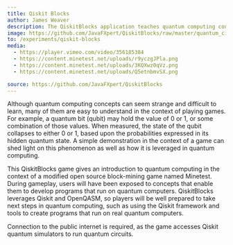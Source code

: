 ```yaml
---
title: Qiskit Blocks
author: James Weaver
description: The QiskitBlocks application teaches quantum computing concepts using Qiskit, in the context of a Minetest block world.
image: https://github.com/JavaFXpert/QiskitBlocks/raw/master/quantum_circuits_garden.png
to: /experiments/qiskit-blocks
media:
  - https://player.vimeo.com/video/356185384
  - https://content.minetest.net/uploads/r9yczgJPla.png
  - https://content.minetest.net/uploads/3KQXwz0qVz.png
  - https://content.minetest.net/uploads/Q5etnbmvSX.png

source: https://github.com/JavaFXpert/QiskitBlocks
---
```

Although quantum computing concepts can seem strange and difficult to learn, many of them are easy to understand in the context of playing games. For example, a quantum bit (qubit) may hold the value of 0 or 1, or some combination of those values. When measured, the state of the qubit collapses to either 0 or 1, based upon the probabilities expressed in its hidden quantum state. A simple demonstration in the context of a game can shed light on this phenomenon as well as how it is leveraged in quantum computing.

This QiskitBlocks game gives an introduction to quantum computing in the context of a modified open source block-mining game named Minetest. During gameplay, users will have been exposed to concepts that enable them to develop programs that run on quantum computers. QiskitBlocks leverages Qiskit and OpenQASM, so players will be well prepared to take next steps in quantum computing, such as using the Qiskit framework and tools to create programs that run on real quantum computers.

Connection to the public internet is required, as the game accesses Qiskit quantum simulators to run quantum circuits.

